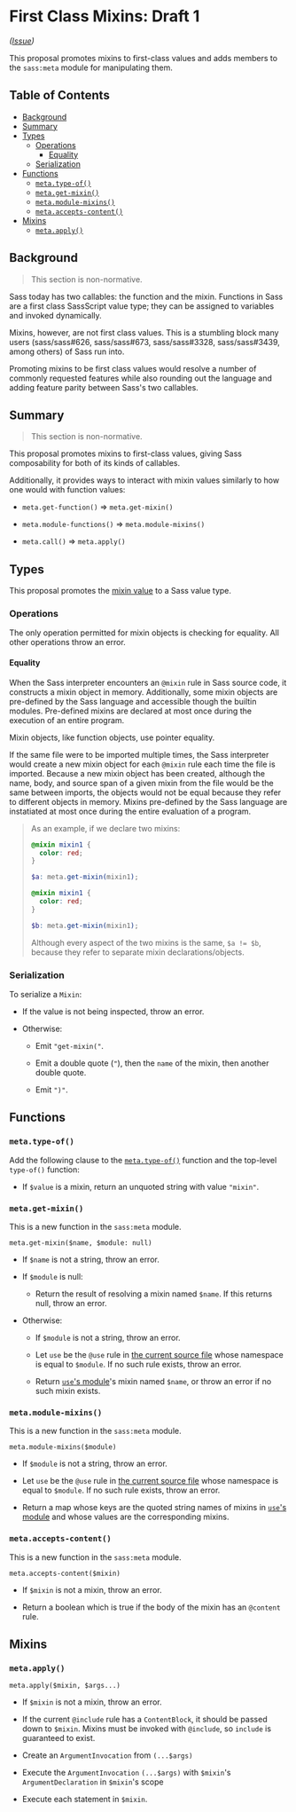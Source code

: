 # First Class Mixins: Draft 1

*([Issue](https://github.com/sass/sass/issues/626))*

This proposal promotes mixins to first-class values and adds members to the
`sass:meta` module for manipulating them.

## Table of Contents

* [Background](#background)
* [Summary](#summary)
* [Types](#types)
  * [Operations](#operations)
    * [Equality](#equality)
  * [Serialization](#serialization)
* [Functions](#functions)
  * [`meta.type-of()`](#metatype-of)
  * [`meta.get-mixin()`](#metaget-mixin)
  * [`meta.module-mixins()`](#metamodule-mixins)
  * [`meta.accepts-content()`](#metaaccepts-content)
* [Mixins](#mixins)
  * [`meta.apply()`](#metaapply)
## Background

> This section is non-normative.

Sass today has two callables: the function and the mixin. Functions in Sass are
a first class SassScript value type; they can be assigned to variables and
invoked dynamically.

Mixins, however, are not first class values. This is a stumbling block many
users (sass/sass#626, sass/sass#673, sass/sass#3328, sass/sass#3439, among
others) of Sass run into.

Promoting mixins to be first class values would resolve a number of commonly
requested features while also rounding out the language and adding feature
parity between Sass's two callables.

## Summary

> This section is non-normative.

This proposal promotes mixins to first-class values, giving Sass composability
for both of its kinds of callables.

Additionally, it provides ways to interact with mixin values similarly to how
one would with function values:

* `meta.get-function()` => `meta.get-mixin()`

* `meta.module-functions()` => `meta.module-mixins()`

* `meta.call()` => `meta.apply()`

## Types

This proposal promotes the [mixin value][] to a Sass value type.

[mixin value]: ../spec/at-rules/mixin.md#mixin

### Operations

The only operation permitted for mixin objects is checking for equality. All
other operations throw an error.

#### Equality

When the Sass interpreter encounters an `@mixin` rule in Sass source code, it
constructs a mixin object in memory. Additionally, some mixin objects are
pre-defined by the Sass language and accessible though the builtin modules.
Pre-defined mixins are declared at most once during the execution of an entire
program.

Mixin objects, like function objects, use pointer equality.

If the same file were to be imported multiple times, the Sass interpreter would
create a new mixin object for each `@mixin` rule each time the file is imported.
Because a new mixin object has been created, although the name, body, and source
span of a given mixin from the file would be the same between imports, the
objects would not be equal because they refer to different objects in memory.
Mixins pre-defined by the Sass language are instatiated at most once during the
entire evaluation of a program.

> As an example, if we declare two mixins:
> 
> ```scss
> @mixin mixin1 {
>   color: red;
> }
> 
> $a: meta.get-mixin(mixin1);
> 
> @mixin mixin1 {
>   color: red;
> }
> 
> $b: meta.get-mixin(mixin1);
> ```
> 
> Although every aspect of the two mixins is the same, `$a != $b`, because they
> refer to separate mixin declarations/objects.

### Serialization

To serialize a `Mixin`:

* If the value is not being inspected, throw an error.

* Otherwise:

  * Emit `"get-mixin("`.

  * Emit a double quote (`"`), then the `name` of the mixin, then another double
    quote.

  * Emit `")"`.

## Functions

### `meta.type-of()`

Add the following clause to the [`meta.type-of()`] function and the top-level
`type-of()` function:

[`meta.type-of()`]: ../spec/built-in-modules/meta.md#type-of

* If `$value` is a mixin, return an unquoted string with value `"mixin"`.

### `meta.get-mixin()`

This is a new function in the `sass:meta` module.

```
meta.get-mixin($name, $module: null)
```

* If `$name` is not a string, throw an error.

* If `$module` is null:

  * Return the result of resolving a mixin named `$name`. If this returns
    null, throw an error.

* Otherwise:
  
  * If `$module` is not a string, throw an error.

  * Let `use` be the `@use` rule in [the current source file][] whose
    namespace is equal to `$module`. If no such rule exists, throw an error.

  * Return [`use`'s module][]'s mixin named `$name`, or throw an error if no
    such mixin exists.

  [the current source file]: ../spec/spec.md#current-source-file
  [`use`'s module]: ../spec/at-rules/use.md#a-use-rules-module

### `meta.module-mixins()`

This is a new function in the `sass:meta` module.

```
meta.module-mixins($module)
```

* If `$module` is not a string, throw an error.

* Let `use` be the `@use` rule in [the current source file][] whose namespace is
  equal to `$module`. If no such rule exists, throw an error.

* Return a map whose keys are the quoted string names of mixins in
  [`use`'s module][] and whose values are the corresponding mixins.

### `meta.accepts-content()`

This is a new function in the `sass:meta` module.

```
meta.accepts-content($mixin)
```

* If `$mixin` is not a mixin, throw an error.

* Return a boolean which is true if the body of the mixin has an `@content`
  rule.

## Mixins

### `meta.apply()`

```
meta.apply($mixin, $args...)
```

* If `$mixin` is not a mixin, throw an error.

* If the current `@include` rule has a `ContentBlock`, it should be passed down
  to `$mixin`. Mixins must be invoked with `@include`, so `include` is
  guaranteed to exist.

* Create an `ArgumentInvocation` from `(...$args)`

* Execute the `ArgumentInvocation` `(...$args)` with `$mixin`'s `ArgumentDeclaration` in `$mixin`'s scope

* Execute each statement in `$mixin`.
